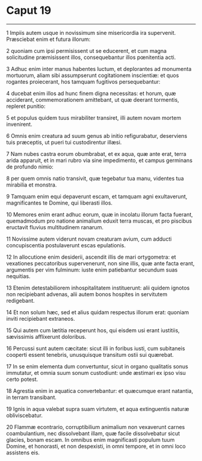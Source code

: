 # Caput 19

***

1 Impiis autem usque in novissimum sine misericordia ira supervenit. Præsciebat enim et futura illorum:

2 quoniam cum ipsi permisissent ut se educerent, et cum magna solicitudine præmisissent illos, consequebantur illos pœnitentia acti.

3 Adhuc enim inter manus habentes luctum, et deplorantes ad monumenta mortuorum, aliam sibi assumpserunt cogitationem inscientiæ: et quos rogantes proiecerant, hos tamquam fugitivos persequebantur:

4 ducebat enim illos ad hunc finem digna necessitas: et horum, quæ acciderant, commemorationem amittebant, ut quæ deerant tormentis, repleret punitio:

5 et populus quidem tuus mirabiliter transiret, illi autem novam mortem invenirent.

6 Omnis enim creatura ad suum genus ab initio refigurabatur, deserviens tuis præceptis, ut pueri tui custodirentur illæsi.

7 Nam nubes castra eorum obumbrabat, et ex aqua, quæ ante erat, terra arida apparuit, et in mari rubro via sine impedimento, et campus germinans de profundo nimio:

8 per quem omnis natio transivit, quæ tegebatur tua manu, videntes tua mirabilia et monstra.

9 Tamquam enim equi depaverunt escam, et tamquam agni exultaverunt, magnificantes te Domine, qui liberasti illos.

10 Memores enim erant adhuc eorum, quæ in incolatu illorum facta fuerant, quemadmodum pro natione animalium eduxit terra muscas, et pro piscibus eructavit fluvius multitudinem ranarum.

11 Novissime autem viderunt novam creaturam avium, cum adducti concupiscentia postulaverunt escas epulationis.

12 In allocutione enim desiderii, ascendit illis de mari ortygometra: et vexationes peccatoribus supervenerunt, non sine illis, quæ ante facta erant, argumentis per vim fulminum: iuste enim patiebantur secundum suas nequitias.

13 Etenim detestabiliorem inhospitalitatem instituerunt: alii quidem ignotos non recipiebant advenas, alii autem bonos hospites in servitutem redigebant.

14 Et non solum hæc, sed et alius quidam respectus illorum erat: quoniam inviti recipiebant extraneos.

15 Qui autem cum lætitia receperunt hos, qui eisdem usi erant iustitiis, sævissimis afflixerunt doloribus.

16 Percussi sunt autem cæcitate: sicut illi in foribus iusti, cum subitaneis cooperti essent tenebris, unusquisque transitum ostii sui quærebat.

17 In se enim elementa dum convertuntur, sicut in organo qualitatis sonus immutatur, et omnia suum sonum custodiunt: unde æstimari ex ipso visu certo potest.

18 Agrestia enim in aquatica convertebantur: et quæcumque erant natantia, in terram transibant.

19 Ignis in aqua valebat supra suam virtutem, et aqua extinguentis naturæ obliviscebatur.

20 Flammæ econtrario, corruptibilium animalium non vexaverunt carnes coambulantium, nec dissolvebant illam, quæ facile dissolvebatur sicut glacies, bonam escam. In omnibus enim magnificasti populum tuum Domine, et honorasti, et non despexisti, in omni tempore, et in omni loco assistens eis.

